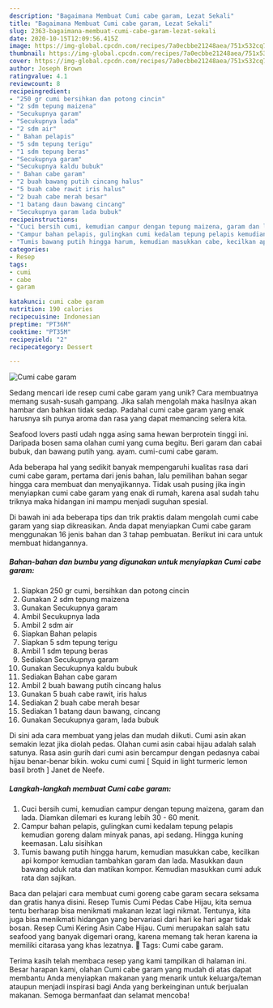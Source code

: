 ```yaml
---
description: "Bagaimana Membuat Cumi cabe garam, Lezat Sekali"
title: "Bagaimana Membuat Cumi cabe garam, Lezat Sekali"
slug: 2363-bagaimana-membuat-cumi-cabe-garam-lezat-sekali
date: 2020-10-15T12:09:56.415Z
image: https://img-global.cpcdn.com/recipes/7a0ecbbe21248aea/751x532cq70/cumi-cabe-garam-foto-resep-utama.jpg
thumbnail: https://img-global.cpcdn.com/recipes/7a0ecbbe21248aea/751x532cq70/cumi-cabe-garam-foto-resep-utama.jpg
cover: https://img-global.cpcdn.com/recipes/7a0ecbbe21248aea/751x532cq70/cumi-cabe-garam-foto-resep-utama.jpg
author: Joseph Brown
ratingvalue: 4.1
reviewcount: 8
recipeingredient:
- "250 gr cumi bersihkan dan potong cincin"
- "2 sdm tepung maizena"
- "Secukupnya garam"
- "Secukupnya lada"
- "2 sdm air"
- " Bahan pelapis"
- "5 sdm tepung terigu"
- "1 sdm tepung beras"
- "Secukupnya garam"
- "Secukupnya kaldu bubuk"
- " Bahan cabe garam"
- "2 buah bawang putih cincang halus"
- "5 buah cabe rawit iris halus"
- "2 buah cabe merah besar"
- "1 batang daun bawang cincang"
- "Secukupnya garam lada bubuk"
recipeinstructions:
- "Cuci bersih cumi, kemudian campur dengan tepung maizena, garam dan lada. Diamkan dilemari es kurang lebih 30 - 60 menit."
- "Campur bahan pelapis, gulingkan cumi kedalam tepung pelapis kemudian goreng dalam minyak panas, api sedang. Hingga kuning keemasan. Lalu sisihkan"
- "Tumis bawang putih hingga harum, kemudian masukkan cabe, kecilkan api kompor kemudian tambahkan garam dan lada. Masukkan daun bawang aduk rata dan matikan kompor. Kemudian masukkan cumi aduk rata dan sajikan."
categories:
- Resep
tags:
- cumi
- cabe
- garam

katakunci: cumi cabe garam 
nutrition: 190 calories
recipecuisine: Indonesian
preptime: "PT36M"
cooktime: "PT35M"
recipeyield: "2"
recipecategory: Dessert

---
```



![Cumi cabe garam](https://img-global.cpcdn.com/recipes/7a0ecbbe21248aea/751x532cq70/cumi-cabe-garam-foto-resep-utama.jpg)

Sedang mencari ide resep cumi cabe garam yang unik? Cara membuatnya memang susah-susah gampang. Jika salah mengolah maka hasilnya akan hambar dan bahkan tidak sedap. Padahal cumi cabe garam yang enak harusnya sih punya aroma dan rasa yang dapat memancing selera kita.

Seafood lovers pasti udah ngga asing sama hewan berprotein tinggi ini. Daripada bosen sama olahan cumi yang cuma begitu. Beri garam dan cabai bubuk, dan bawang putih yang. ayam. cumi-cumi cabe garam.

Ada beberapa hal yang sedikit banyak mempengaruhi kualitas rasa dari cumi cabe garam, pertama dari jenis bahan, lalu pemilihan bahan segar hingga cara membuat dan menyajikannya. Tidak usah pusing jika ingin menyiapkan cumi cabe garam yang enak di rumah, karena asal sudah tahu triknya maka hidangan ini mampu menjadi suguhan spesial.


Di bawah ini ada beberapa tips dan trik praktis dalam mengolah cumi cabe garam yang siap dikreasikan. Anda dapat menyiapkan Cumi cabe garam menggunakan 16 jenis bahan dan 3 tahap pembuatan. Berikut ini cara untuk membuat hidangannya.

<!--inarticleads1-->

##### Bahan-bahan dan bumbu yang digunakan untuk menyiapkan Cumi cabe garam:

1. Siapkan 250 gr cumi, bersihkan dan potong cincin
1. Gunakan 2 sdm tepung maizena
1. Gunakan Secukupnya garam
1. Ambil Secukupnya lada
1. Ambil 2 sdm air
1. Siapkan  Bahan pelapis
1. Siapkan 5 sdm tepung terigu
1. Ambil 1 sdm tepung beras
1. Sediakan Secukupnya garam
1. Gunakan Secukupnya kaldu bubuk
1. Sediakan  Bahan cabe garam
1. Ambil 2 buah bawang putih cincang halus
1. Gunakan 5 buah cabe rawit, iris halus
1. Sediakan 2 buah cabe merah besar
1. Sediakan 1 batang daun bawang, cincang
1. Gunakan Secukupnya garam, lada bubuk


Di sini ada cara membuat yang jelas dan mudah diikuti. Cumi asin akan semakin lezat jika diolah pedas. Olahan cumi asin cabai hijau adalah salah satunya. Rasa asin gurih dari cumi asin bercampur dengan pedasnya cabai hijau benar-benar bikin. woku cumi cumi [ Squid in light turmeric lemon basil broth ] Janet de Neefe. 

<!--inarticleads2-->

##### Langkah-langkah membuat Cumi cabe garam:

1. Cuci bersih cumi, kemudian campur dengan tepung maizena, garam dan lada. Diamkan dilemari es kurang lebih 30 - 60 menit.
1. Campur bahan pelapis, gulingkan cumi kedalam tepung pelapis kemudian goreng dalam minyak panas, api sedang. Hingga kuning keemasan. Lalu sisihkan
1. Tumis bawang putih hingga harum, kemudian masukkan cabe, kecilkan api kompor kemudian tambahkan garam dan lada. Masukkan daun bawang aduk rata dan matikan kompor. Kemudian masukkan cumi aduk rata dan sajikan.


Baca dan pelajari cara membuat cumi goreng cabe garam secara seksama dan gratis hanya disini. Resep Tumis Cumi Pedas Cabe Hijau, kita semua tentu berharap bisa menikmati makanan lezat lagi nikmat. Tentunya, kita juga bisa menikmati hidangan yang bervariasi dari hari ke hari agar tidak bosan. Resep Cumi Kering Asin Cabe Hijau. Cumi merupakan salah satu seafood yang banyak digemari orang, karena memang tak heran karena ia memiliki citarasa yang khas lezatnya.  Tags: Cumi cabe garam. 

Terima kasih telah membaca resep yang kami tampilkan di halaman ini. Besar harapan kami, olahan Cumi cabe garam yang mudah di atas dapat membantu Anda menyiapkan makanan yang menarik untuk keluarga/teman ataupun menjadi inspirasi bagi Anda yang berkeinginan untuk berjualan makanan. Semoga bermanfaat dan selamat mencoba!
